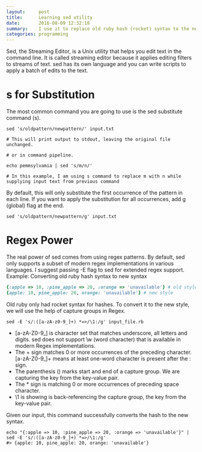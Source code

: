 ```yaml
---
layout:     post
title:      Learning sed utility
date:       2016-08-09 12:32:18
summary:    I use it to replace old ruby hash (rocket) syntax to the new syntax. 
categories: programming
---
```


Sed, the Streaming Editor, is a Unix utility that helps you edit text in the command line. It is called streaming editor because it applies editing filters to streams of text. sed has its own language and you can write scripts to apply a batch of edits to the text.

# s for Substitution
The most common command you are going to use is the sed substitute command (s).
~~~ shell
sed 's/oldpattern/newpattern/' input.txt
 
# This will print output to stdout, leaving the original file unchanged. 
 
# or in command pipeline.
 
echo pemmsylvamia | sed 's/m/n/'
 
# In this example, I am using s command to replace m with n while supplying input text from previous command
~~~

By default, this will only substitute the first occurrence of the pattern in each line. If you want to apply the substitution for all occurrences, add g (global) flag at the end.

~~~ shell	
sed 's/oldpattern/newpattern/g' input.txt
~~~
 
# Regex Power

The real power of sed comes from using regex patterns. By default, sed only supports a subset of modern regex implementations in various languages. I suggest passing -E flag to sed for extended regex support.
Example: Converting old ruby hash syntax to new syntax

~~~ ruby	
{:apple => 10, :pine_apple => 20, :orange => 'unavailable'} # old style
{apple: 10, pine_apple: 20, orange: 'unavailable'} # new style
~~~

Old ruby only had rocket syntax for hashes. To convert it to the new style, we will use the help of capture groups in Regex.

~~~ shell
sed -E 's/:([a-zA-z0-9_]+) *=>/\1:/g' input_file.rb
~~~

* [a-zA-Z0-9_] is character set that matches underscore, all letters and digits. sed does not support \w (word character) that is available in modern Regex implementations.
* The + sign matches 0 or more occurrences of the preceding character. [a-zA-Z0-9_]+ means at least one-word character is present after the : sign.
* The parenthesis () marks start and end of a capture group. We are capturing the key from the key-value pair.
* The * sign is matching 0 or more occurrences of preceding space character.
* \1 is showing is back-referencing the capture group, the key from the key-value pair.

Given our input, this command successfully converts the hash to the new syntax.

~~~ shell
echo "{:apple => 10, :pine_apple => 20, :orange => 'unavailable'}" | sed -E 's/:([a-zA-z0-9_]+) *=>/\1:/g'
#> {apple: 10, pine_apple: 20, orange: 'unavailable'}
~~~

